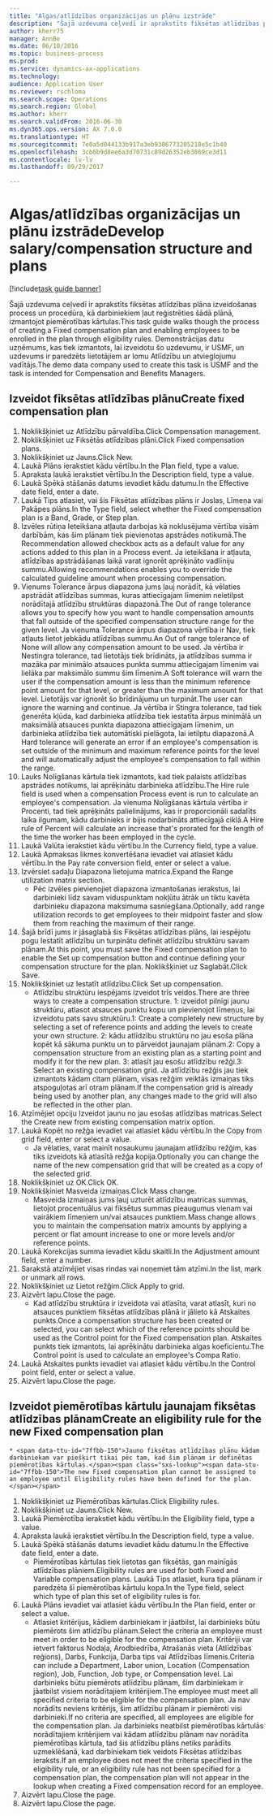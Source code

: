 ```yaml
--- 
title: "Algas/atlīdzības organizācijas un plānu izstrāde"
description: "Šajā uzdevuma ceļvedī ir aprakstīts fiksētas atlīdzības plāna izveidošanas process un procedūra, kā darbiniekiem ļaut reģistrēties šādā plānā, izmantojot piemērotības kārtulas."
author: kherr75
manager: AnnBe
ms.date: 06/10/2016
ms.topic: business-process
ms.prod: 
ms.service: dynamics-ax-applications
ms.technology: 
audience: Application User
ms.reviewer: rschloma
ms.search.scope: Operations
ms.search.region: Global
ms.author: kherr
ms.search.validFrom: 2016-06-30
ms.dyn365.ops.version: AX 7.0.0
ms.translationtype: HT
ms.sourcegitcommit: 7e0a5d044133b917a3eb9386773205218e5c1b40
ms.openlocfilehash: 3cb6b9d8ee6a3d70731c89d26352eb3869ce3d11
ms.contentlocale: lv-lv
ms.lasthandoff: 09/29/2017

---
```

# <a name="develop-salarycompensation-structure-and-plans"></a><span data-ttu-id="7ffbb-103">Algas/atlīdzības organizācijas un plānu izstrāde</span><span class="sxs-lookup"><span data-stu-id="7ffbb-103">Develop salary/compensation structure and plans</span></span>

[!include[task guide banner](../../includes/task-guide-banner.md)]

<span data-ttu-id="7ffbb-104">Šajā uzdevuma ceļvedī ir aprakstīts fiksētas atlīdzības plāna izveidošanas process un procedūra, kā darbiniekiem ļaut reģistrēties šādā plānā, izmantojot piemērotības kārtulas.</span><span class="sxs-lookup"><span data-stu-id="7ffbb-104">This task guide walks though the process of creating a Fixed compensation plan and enabling employees to be enrolled in the plan through eligibility rules.</span></span> <span data-ttu-id="7ffbb-105">Demonstrācijas datu uzņēmums, kas tiek izmantots, lai izveidotu šo uzdevumu, ir USMF, un uzdevums ir paredzēts lietotājiem ar lomu Atlīdzību un atvieglojumu vadītājs.</span><span class="sxs-lookup"><span data-stu-id="7ffbb-105">The demo data company used to create this task is USMF and the task is intended for Compensation and Benefits Managers.</span></span>


## <a name="create-fixed-compensation-plan"></a><span data-ttu-id="7ffbb-106">Izveidot fiksētas atlīdzības plānu</span><span class="sxs-lookup"><span data-stu-id="7ffbb-106">Create fixed compensation plan</span></span>
1. <span data-ttu-id="7ffbb-107">Noklikšķiniet uz Atlīdzību pārvaldība.</span><span class="sxs-lookup"><span data-stu-id="7ffbb-107">Click Compensation management.</span></span>
2. <span data-ttu-id="7ffbb-108">Noklikšķiniet uz Fiksētās atlīdzības plāni.</span><span class="sxs-lookup"><span data-stu-id="7ffbb-108">Click Fixed compensation plans.</span></span>
3. <span data-ttu-id="7ffbb-109">Noklikšķiniet uz Jauns.</span><span class="sxs-lookup"><span data-stu-id="7ffbb-109">Click New.</span></span>
4. <span data-ttu-id="7ffbb-110">Laukā Plāns ierakstiet kādu vērtību.</span><span class="sxs-lookup"><span data-stu-id="7ffbb-110">In the Plan field, type a value.</span></span>
5. <span data-ttu-id="7ffbb-111">Apraksta laukā ierakstiet vērtību.</span><span class="sxs-lookup"><span data-stu-id="7ffbb-111">In the Description field, type a value.</span></span>
6. <span data-ttu-id="7ffbb-112">Laukā Spēkā stāšanās datums ievadiet kādu datumu.</span><span class="sxs-lookup"><span data-stu-id="7ffbb-112">In the Effective date field, enter a date.</span></span>
7. <span data-ttu-id="7ffbb-113">Laukā Tips atlasiet, vai šis Fiksētas atlīdzības plāns ir Joslas, Līmeņa vai Pakāpes plāns.</span><span class="sxs-lookup"><span data-stu-id="7ffbb-113">In the Type field, select whether the Fixed compensation plan is a Band, Grade, or Step plan.</span></span>
8. <span data-ttu-id="7ffbb-114">Izvēles rūtiņa Ieteikšana atļauta darbojas kā noklusējuma vērtība visām darbībām, kas šim plānam tiek pievienotas apstrādes notikumā.</span><span class="sxs-lookup"><span data-stu-id="7ffbb-114">The Recommendation allowed checkbox acts as a default value for any actions added to this plan in a Process event.</span></span>  <span data-ttu-id="7ffbb-115">Ja ieteikšana ir atļauta, atlīdzības apstrādāšanas laikā varat ignorēt aprēķināto vadlīniju summu.</span><span class="sxs-lookup"><span data-stu-id="7ffbb-115">Allowing recommendations enables you to override the calculated guideline amount when processing compensation.</span></span>
9. <span data-ttu-id="7ffbb-116">Vienums Tolerance ārpus diapazona jums ļauj norādīt, kā vēlaties apstrādāt atlīdzības summas, kuras attiecīgajam līmenim neietilpst norādītajā atlīdzību struktūras diapazonā.</span><span class="sxs-lookup"><span data-stu-id="7ffbb-116">The Out of range tolerance allows you to specify how you want to handle compensation amounts that fall outside of the specified compensation structure range for the given level.</span></span>  <span data-ttu-id="7ffbb-117">Ja vienuma Tolerance ārpus diapazona vērtība ir Nav, tiek atļauts lietot jebkādu atlīdzības summu.</span><span class="sxs-lookup"><span data-stu-id="7ffbb-117">An Out of range tolerance of None will allow any compensation amount to be used.</span></span>  <span data-ttu-id="7ffbb-118">Ja vērtība ir Nestingra tolerance, tad lietotājs tiek brīdināts, ja atlīdzības summa ir mazāka par minimālo atsauces punkta summu attiecīgajam līmenim vai lielāka par maksimālo summu šim līmenim.</span><span class="sxs-lookup"><span data-stu-id="7ffbb-118">A Soft tolerance will warn the user if the compensation amount is less than the minimum reference point amount for that level, or greater than the maximum amount for that level.</span></span> <span data-ttu-id="7ffbb-119">Lietotājs var ignorēt šo brīdinājumu un turpināt.</span><span class="sxs-lookup"><span data-stu-id="7ffbb-119">The user can ignore the warning and continue.</span></span>  <span data-ttu-id="7ffbb-120">Ja vērtība ir Stingra tolerance, tad tiek ģenerēta kļūda, kad darbinieka atlīdzība tiek iestatīta ārpus minimālā un maksimālā atsauces punkta diapazona attiecīgajam līmenim, un darbinieka atlīdzība tiek automātiski pielāgota, lai ietilptu diapazonā.</span><span class="sxs-lookup"><span data-stu-id="7ffbb-120">A Hard tolerance will generate an error if an employee's compensation is set outside of the minimum and maximum reference points for the level and will automatically adjust the employee's compensation to fall within the range.</span></span>
10. <span data-ttu-id="7ffbb-121">Lauks Nolīgšanas kārtula tiek izmantots, kad tiek palaists atlīdzības apstrādes notikums, lai aprēķinātu darbinieka atlīdzību.</span><span class="sxs-lookup"><span data-stu-id="7ffbb-121">The Hire rule field is used when a compensation Process event is run to calculate an employee's compensation.</span></span>  <span data-ttu-id="7ffbb-122">Ja vienuma Nolīgšanas kārtula vērtība ir Procenti, tad tiek aprēķināts palielinājums, kas ir proporcionāli sadalīts laika ilgumam, kādu darbinieks ir bijis nodarbināts attiecīgajā ciklā.</span><span class="sxs-lookup"><span data-stu-id="7ffbb-122">A Hire rule of Percent will calculate an increase that's prorated for the length of the time the worker has been employed in the cycle.</span></span>
11. <span data-ttu-id="7ffbb-123">Laukā Valūta ierakstiet kādu vērtību.</span><span class="sxs-lookup"><span data-stu-id="7ffbb-123">In the Currency field, type a value.</span></span>
12. <span data-ttu-id="7ffbb-124">Laukā Apmaksas likmes konvertēšana ievadiet vai atlasiet kādu vērtību.</span><span class="sxs-lookup"><span data-stu-id="7ffbb-124">In the Pay rate conversion field, enter or select a value.</span></span>
13. <span data-ttu-id="7ffbb-125">Izvērsiet sadaļu Diapazona lietojuma matrica.</span><span class="sxs-lookup"><span data-stu-id="7ffbb-125">Expand the Range utilization matrix section.</span></span>
    * <span data-ttu-id="7ffbb-126">Pēc izvēles pievienojiet diapazona izmantošanas ierakstus, lai darbinieki līdz savam viduspunktam nokļūtu ātrāk un tiktu kavēta darbinieku diapazona maksimuma sasniegšana.</span><span class="sxs-lookup"><span data-stu-id="7ffbb-126">Optionally, add range utilization records to get employees to their midpoint faster and slow them from reaching the maximum of their range.</span></span>  
14. <span data-ttu-id="7ffbb-127">Šajā brīdī jums ir jāsaglabā šis Fiksētas atlīdzības plāns, lai iespējotu pogu Iestatīt atlīdzību un turpinātu definēt atlīdzību struktūru savam plānam.</span><span class="sxs-lookup"><span data-stu-id="7ffbb-127">At this point, you must save the Fixed compensation plan to enable the Set up compensation button and continue defining your compensation structure for the plan.</span></span>  <span data-ttu-id="7ffbb-128">Noklikšķiniet uz Saglabāt.</span><span class="sxs-lookup"><span data-stu-id="7ffbb-128">Click Save.</span></span>
15. <span data-ttu-id="7ffbb-129">Noklikšķiniet uz Iestatīt atlīdzību.</span><span class="sxs-lookup"><span data-stu-id="7ffbb-129">Click Set up compensation.</span></span>
    * <span data-ttu-id="7ffbb-130">Atlīdzību struktūru iespējams izveidot trīs veidos.</span><span class="sxs-lookup"><span data-stu-id="7ffbb-130">There are three ways to create a compensation structure.</span></span> <span data-ttu-id="7ffbb-131">1: izveidot pilnīgi jaunu struktūru, atlasot atsauces punktu kopu un pievienojot līmeņus, lai izveidotu pats savu struktūru.</span><span class="sxs-lookup"><span data-stu-id="7ffbb-131">1: Create a completely new structure by selecting a set of reference points and adding the levels to create your own structure.</span></span> <span data-ttu-id="7ffbb-132">2: kādu atlīdzību struktūru no jau esoša plāna kopēt kā sākuma punktu un to pārveidot jaunajam plānam.</span><span class="sxs-lookup"><span data-stu-id="7ffbb-132">2: Copy a compensation structure from an existing plan as a starting point and modify it for the new plan.</span></span> <span data-ttu-id="7ffbb-133">3: atlasīt jau esošu atlīdzību režģi.</span><span class="sxs-lookup"><span data-stu-id="7ffbb-133">3: Select an existing compensation grid.</span></span> <span data-ttu-id="7ffbb-134">Ja atlīdzību režģis jau tiek izmantots kādam citam plānam, visas režģim veiktās izmaiņas tiks atspoguļotas arī otram plānam.</span><span class="sxs-lookup"><span data-stu-id="7ffbb-134">If the compensation grid is already being used by another plan, any changes made to the grid will also be reflected in the other plan.</span></span>  
16. <span data-ttu-id="7ffbb-135">Atzīmējiet opciju Izveidot jaunu no jau esošas atlīdzības matricas.</span><span class="sxs-lookup"><span data-stu-id="7ffbb-135">Select the Create new from existing compensation matrix option.</span></span>
17. <span data-ttu-id="7ffbb-136">Laukā Kopēt no režģa ievadiet vai atlasiet kādu vērtību.</span><span class="sxs-lookup"><span data-stu-id="7ffbb-136">In the Copy from grid field, enter or select a value.</span></span>
    * <span data-ttu-id="7ffbb-137">Ja vēlaties, varat mainīt nosaukumu jaunajam atlīdzību režģim, kas tiks izveidots kā atlasītā režģa kopija.</span><span class="sxs-lookup"><span data-stu-id="7ffbb-137">Optionally you can change the name of the new compensation grid that will be created as a copy of the selected grid.</span></span>  
18. <span data-ttu-id="7ffbb-138">Noklikšķiniet uz OK.</span><span class="sxs-lookup"><span data-stu-id="7ffbb-138">Click OK.</span></span>
19. <span data-ttu-id="7ffbb-139">Noklikšķiniet Masveida izmaiņas.</span><span class="sxs-lookup"><span data-stu-id="7ffbb-139">Click Mass change.</span></span>
    * <span data-ttu-id="7ffbb-140">Masveida izmaiņas jums ļauj uzturēt atlīdzību matricas summas, lietojot procentuālus vai fiksētus summas pieaugumus vienam vai vairākiem līmeņiem un/vai atsauces punktiem.</span><span class="sxs-lookup"><span data-stu-id="7ffbb-140">Mass change allows you to maintain the compensation matrix amounts by applying a percent or flat amount increase to one or more levels and/or reference points.</span></span>  
20. <span data-ttu-id="7ffbb-141">Laukā Korekcijas summa ievadiet kādu skaitli.</span><span class="sxs-lookup"><span data-stu-id="7ffbb-141">In the Adjustment amount field, enter a number.</span></span>
21. <span data-ttu-id="7ffbb-142">Sarakstā atzīmējiet visas rindas vai noņemiet tām atzīmi.</span><span class="sxs-lookup"><span data-stu-id="7ffbb-142">In the list, mark or unmark all rows.</span></span>
22. <span data-ttu-id="7ffbb-143">Noklikšķiniet uz Lietot režģim.</span><span class="sxs-lookup"><span data-stu-id="7ffbb-143">Click Apply to grid.</span></span>
23. <span data-ttu-id="7ffbb-144">Aizvērt lapu.</span><span class="sxs-lookup"><span data-stu-id="7ffbb-144">Close the page.</span></span>
    * <span data-ttu-id="7ffbb-145">Kad atlīdzību struktūra ir izveidota vai atlasīta, varat atlasīt, kuri no atsauces punktiem fiksētas atlīdzības plānā ir jālieto kā Atskaites punkts.</span><span class="sxs-lookup"><span data-stu-id="7ffbb-145">Once a compensation structure has been created or selected, you can select which of the reference points should be used as the Control point for the Fixed compensation plan.</span></span>  <span data-ttu-id="7ffbb-146">Atskaites punkts tiek izmantots, lai aprēķinātu darbinieka algas koeficientu.</span><span class="sxs-lookup"><span data-stu-id="7ffbb-146">The Control point is used to calculate an employee's Compa Ratio.</span></span>  
24. <span data-ttu-id="7ffbb-147">Laukā Atskaites punkts ievadiet vai atlasiet kādu vērtību.</span><span class="sxs-lookup"><span data-stu-id="7ffbb-147">In the Control point field, enter or select a value.</span></span>
25. <span data-ttu-id="7ffbb-148">Aizvērt lapu.</span><span class="sxs-lookup"><span data-stu-id="7ffbb-148">Close the page.</span></span>

## <a name="create-an-eligibility-rule-for-the-new-fixed-compensation-plan"></a><span data-ttu-id="7ffbb-149">Izveidot piemērotības kārtulu jaunajam fiksētas atlīdzības plānam</span><span class="sxs-lookup"><span data-stu-id="7ffbb-149">Create an eligibility rule for the new Fixed compensation plan</span></span>
    * <span data-ttu-id="7ffbb-150">Jauno fiksētas atlīdzības plānu kādam darbiniekam var piešķirt tikai pēc tam, kad šim plānam ir definētas piemērotības kārtulas.</span><span class="sxs-lookup"><span data-stu-id="7ffbb-150">The new Fixed compensation plan cannot be assigned to an employee until Eligibility rules have been defined for the plan.</span></span>  
1. <span data-ttu-id="7ffbb-151">Noklikšķiniet uz Piemērotības kārtulas.</span><span class="sxs-lookup"><span data-stu-id="7ffbb-151">Click Eligibility rules.</span></span>
2. <span data-ttu-id="7ffbb-152">Noklikšķiniet uz Jauns.</span><span class="sxs-lookup"><span data-stu-id="7ffbb-152">Click New.</span></span>
3. <span data-ttu-id="7ffbb-153">Laukā Piemērotība ierakstiet kādu vērtību.</span><span class="sxs-lookup"><span data-stu-id="7ffbb-153">In the Eligibility field, type a value.</span></span>
4. <span data-ttu-id="7ffbb-154">Apraksta laukā ierakstiet vērtību.</span><span class="sxs-lookup"><span data-stu-id="7ffbb-154">In the Description field, type a value.</span></span>
5. <span data-ttu-id="7ffbb-155">Laukā Spēkā stāšanās datums ievadiet kādu datumu.</span><span class="sxs-lookup"><span data-stu-id="7ffbb-155">In the Effective date field, enter a date.</span></span>
    * <span data-ttu-id="7ffbb-156">Piemērotības kārtulas tiek lietotas gan fiksētās, gan mainīgās atlīdzības plāniem.</span><span class="sxs-lookup"><span data-stu-id="7ffbb-156">Eligibility rules are used for both Fixed and Variable compensation plans.</span></span>  <span data-ttu-id="7ffbb-157">Laukā Tips atlasiet, kura tipa plānam ir paredzēta šī piemērotības kārtulu kopa.</span><span class="sxs-lookup"><span data-stu-id="7ffbb-157">In the Type field, select which type of plan this set of eligibility rules is for.</span></span>  
6. <span data-ttu-id="7ffbb-158">Laukā Plāns ievadiet vai atlasiet kādu vērtību.</span><span class="sxs-lookup"><span data-stu-id="7ffbb-158">In the Plan field, enter or select a value.</span></span>
    * <span data-ttu-id="7ffbb-159">Atlasiet kritērijus, kādiem darbiniekam ir jāatbilst, lai darbinieks būtu piemērots šim atlīdzību plānam.</span><span class="sxs-lookup"><span data-stu-id="7ffbb-159">Select the criteria an employee must meet in order to be eligible for the compensation plan.</span></span> <span data-ttu-id="7ffbb-160">Kritēriji var ietvert faktorus Nodaļa, Arodbiedrība, Atrašanās vieta (Atlīdzības reģions), Darbs, Funkcija, Darba tips vai Atlīdzības līmenis.</span><span class="sxs-lookup"><span data-stu-id="7ffbb-160">Criteria can include a Department, Labor union, Location (Compensation region), Job, Function, Job type, or Compensation level.</span></span> <span data-ttu-id="7ffbb-161">Lai darbinieks būtu piemērots atlīdzību plānam, šim darbiniekam ir jāatbilst visiem norādītajiem kritērijiem.</span><span class="sxs-lookup"><span data-stu-id="7ffbb-161">The employee must meet all specified criteria to be eligible for the compensation plan.</span></span> <span data-ttu-id="7ffbb-162">Ja nav norādīts neviens kritērijs, šim atlīdzību plānam ir piemēroti visi darbinieki.</span><span class="sxs-lookup"><span data-stu-id="7ffbb-162">If no criteria are specified, all employees are eligible for the compensation plan.</span></span> <span data-ttu-id="7ffbb-163">Ja darbinieks neatbilst piemērotības kārtulās norādītajiem kritērijiem vai kādam atlīdzību plānam nav norādīta piemērotības kārtula, tad šis atlīdzību plāns netiks parādīts uzmeklēšanā, kad darbiniekam tiek veidots Fiksētas atlīdzības ieraksts.</span><span class="sxs-lookup"><span data-stu-id="7ffbb-163">If an employee does not meet the criteria specified in the eligibility rule, or an eligibility rule has not been specified for a compensation plan, the compensation plan will not appear in the lookup when creating a Fixed compensation record for an employee.</span></span>  
7. <span data-ttu-id="7ffbb-164">Aizvērt lapu.</span><span class="sxs-lookup"><span data-stu-id="7ffbb-164">Close the page.</span></span>
8. <span data-ttu-id="7ffbb-165">Aizvērt lapu.</span><span class="sxs-lookup"><span data-stu-id="7ffbb-165">Close the page.</span></span>


